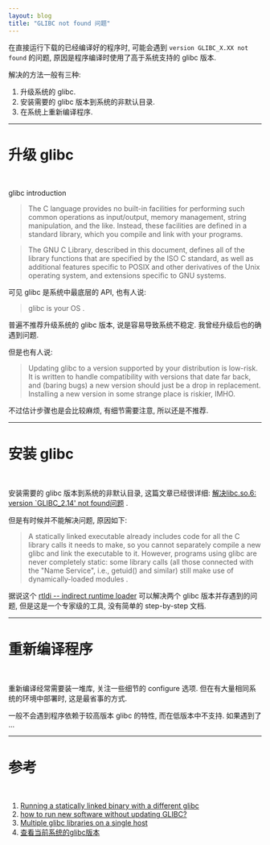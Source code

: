 ```yaml
---
layout: blog
title: "GLIBC not found 问题"
---
```


在直接运行下载的已经编译好的程序时, 可能会遇到 `version GLIBC_X.XX not found` 的问题, 原因是程序编译时使用了高于系统支持的 glibc 版本.

解决的方法一般有三种:

1. 升级系统的 glibc.
1. 安装需要的 glibc 版本到系统的非默认目录.
1. 在系统上重新编译程序.

---

# 升级 glibc

<br />

glibc introduction

> The C language provides no built-in facilities for performing such common operations as input/output, memory management, string manipulation, and the like. Instead, these facilities are defined in a standard library, which you compile and link with your programs.

> The GNU C Library, described in this document, defines all of the library functions that are specified by the ISO C standard, as well as additional features specific to POSIX and other derivatives of the Unix operating system, and extensions specific to GNU systems.

可见 glibc 是系统中最底层的 API, 也有人说:

> glibc is your OS .

普遍不推荐升级系统的 glibc 版本, 说是容易导致系统不稳定. 我曾经升级后也的确遇到问题.

但是也有人说:

> Updating glibc to a version supported by your distribution is low-risk. It is written to handle compatibility with versions that date far back, and (baring bugs) a new version should just be a drop in replacement. Installing a new version in some strange place is riskier, IMHO.

不过估计步骤也是会比较麻烦, 有细节需要注意, 所以还是不推荐.

---

# 安装 glibc

<br />

安装需要的 glibc 版本到系统的非默认目录, 这篇文章已经很详细: [解决libc.so.6: version `GLIBC_2.14' not found问题](http://blog.csdn.net/cpplang/article/details/8462768) .

但是有时候并不能解决问题, 原因如下:

> A statically linked executable already includes code for all the C library calls it needs to make, so you cannot separately compile a new glibc and link the executable to it. However, programs using glibc are never completely static: some library calls (all those connected with the "Name Service", i.e., getuid() and similar) still make use of dynamically-loaded modules .

据说这个 [rtldi -- indirect runtime loader](http://www.bitwagon.com/rtldi/rtldi.html) 可以解决两个 glibc 版本并存遇到的问题, 但是这是一个专家级的工具, 没有简单的 step-by-step 文档.

---

# 重新编译程序

<br />

重新编译经常需要装一堆库, 关注一些细节的 configure 选项. 但在有大量相同系统的环境中部署时, 这是最省事的方式.

一般不会遇到程序依赖于较高版本 glibc 的特性, 而在低版本中不支持. 如果遇到了 ...

---

# 参考

<br />

1. [Running a statically linked binary with a different glibc](http://unix.stackexchange.com/questions/2717/running-a-statically-linked-binary-with-a-different-glibc)
1. [how to run new software without updating GLIBC?](http://unix.stackexchange.com/questions/62940/how-to-run-new-software-without-updating-glibc)
1. [Multiple glibc libraries on a single host](http://stackoverflow.com/questions/847179/multiple-glibc-libraries-on-a-single-host)
1. [查看当前系统的glibc版本](http://my.oschina.net/acmfly/blog/77211)